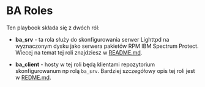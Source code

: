 # BA Roles

Ten playbook składa się z dwóch ról: 

- **ba_srv** - ta rola służy do skonfigurowania serwer Lighttpd na wyznaczonym dysku jako serwera pakietów RPM IBM Spectrum Protect. Wiecej na temat tej roli znajdziesz w [README.md](roles/ba_srv/README.md).

- **ba_client** - hosty w tej roli będą klientami repozytorium skonfigurowanum np rolą `ba_srv`. Bardziej szczegółowy opis tej roli jest w [REDME.md](roles/ba_client/README.md).